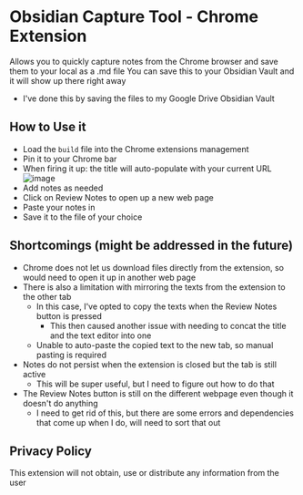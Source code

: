 # Obsidian Capture Tool - Chrome Extension

Allows you to quickly capture notes from the Chrome browser and save them to your local as a .md file
You can save this to your Obsidian Vault and it will show up there right away
- I've done this by saving the files to my Google Drive Obsidian Vault

## How to Use it
- Load the `build` file into the Chrome extensions management
- Pin it to your Chrome bar
- When firing it up: the title will auto-populate with your current URL
![image](https://github.com/ShawnSomething/ObsidianWebCaptureExtension/assets/107730112/d3c5fd39-e99c-4fd4-864e-0106bb54863d)
- Add notes as needed
- Click on Review Notes to open up a new web page
- Paste your notes in
- Save it to the file of your choice


## Shortcomings (might be addressed in the future)
- Chrome does not let us download files directly from the extension, so would need to open it up in another web page
- There is also a limitation with mirroring the texts from the extension to the other tab
  - In this case, I've opted to copy the texts when the Review Notes button is pressed
      - This then caused another issue with needing to concat the title and the text editor into one
  - Unable to auto-paste the copied text to the new tab, so manual pasting is required
- Notes do not persist when the extension is closed but the tab is still active
  - This will be super useful, but I need to figure out how to do that
- The Review Notes button is still on the different webpage even though it doesn't do anything
  - I need to get rid of this, but there are some errors and dependencies that come up when I do, will need to sort that out

## Privacy Policy
This extension will not obtain, use or distribute any information from the user
